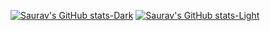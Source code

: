 [![Saurav's GitHub stats-Dark](https://github-readme-stats-personal-hazel.vercel.app/api?username=saurabh-singh-rajput&show_icons=true&theme=dark#gh-dark-mode-only)](https://github-readme-stats-personal-hazel.vercel.app/api?username=saurabh-singh-rajput&show_icons=true&theme=dark#gh-dark-mode-only)
[![Saurav's GitHub stats-Light](https://github-readme-stats-personal-hazel.vercel.app/api?username=saurabh-singh-rajput&show_icons=true&theme=default#gh-light-mode-only)](https://github-readme-stats-personal-hazel.vercel.app/api?username=saurabh-singh-rajput&show_icons=true&theme=dark#gh-light-mode-only)

<!--
**saurabh-singh-rajput/saurabh-singh-rajput** is a ✨ _special_ ✨ repository because its `README.md` (this file) appears on your GitHub profile.

Here are some ideas to get you started:

- 🔭 I’m currently working on ...
- 🌱 I’m currently learning ...
- 👯 I’m looking to collaborate on ...
- 🤔 I’m looking for help with ...
- 💬 Ask me about ...
- 📫 How to reach me: ...
- 😄 Pronouns: ...
- ⚡ Fun fact: ...
-->
